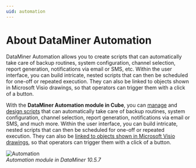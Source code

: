 ```yaml
---
uid: automation
---
```


# About DataMiner Automation

DataMiner Automation allows you to create scripts that can automatically take care of backup routines, system configuration, channel selection, report generation, notifications via email or SMS, etc. Within the user interface, you can build intricate, nested scripts that can then be scheduled for one-off or repeated execution. They can also be linked to objects shown in Microsoft Visio drawings, so that operators can trigger them with a click of a button.

With the **DataMiner Automation module in Cube**, you can [manage](xref:Managing_Automation_scripts) and [design scripts](xref:Designing_Automation_scripts) that can automatically take care of backup routines, system configuration, channel selection, report generation, notifications via email or SMS, and much more. Within the user interface, you can build intricate, nested scripts that can then be scheduled for one-off or repeated execution. They can also be [linked to objects shown in Microsoft Visio drawings](xref:Linking_a_shape_to_an_Automation_script), so that operators can trigger them with a click of a button.

![Automation](~/user-guide/images/Automation.png)<br>*Automation module in DataMiner 10.5.7*
